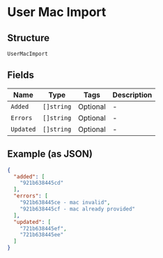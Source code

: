 
# User Mac Import

## Structure

`UserMacImport`

## Fields

| Name | Type | Tags | Description |
|  --- | --- | --- | --- |
| `Added` | `[]string` | Optional | - |
| `Errors` | `[]string` | Optional | - |
| `Updated` | `[]string` | Optional | - |

## Example (as JSON)

```json
{
  "added": [
    "921b638445cd"
  ],
  "errors": [
    "921b638445ce - mac invalid",
    "921b638445cf - mac already provided"
  ],
  "updated": [
    "721b638445ef",
    "721b638445ee"
  ]
}
```

